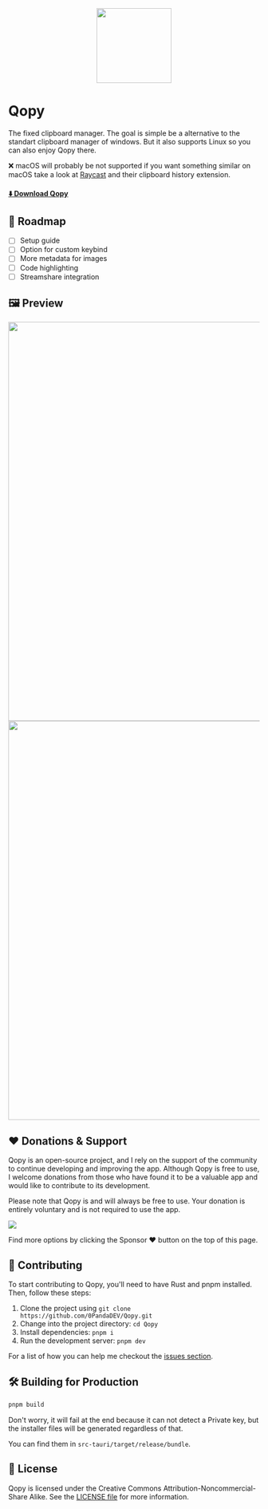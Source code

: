 <div align="center">
  <img width="150px" src="https://github.com/user-attachments/assets/33770922-e62e-49d7-a6ce-f82b2eec01b6"/>
</div>

# Qopy

The fixed clipboard manager. The goal is simple be a alternative to the standart clipboard manager of windows. But it also supports Linux so you can also enjoy Qopy there. 

❌ macOS will probably be not supported if you want something similar on macOS take a look at [Raycast](https://www.raycast.com/) and their clipboard history extension.
#### [⬇️ Download Qopy](https://github.com/0PandaDEV/Qopy/releases)

## 🚧 Roadmap
- [ ] Setup guide
- [ ] Option for custom keybind
- [ ] More metadata for images
- [ ] Code highlighting
- [ ] Streamshare integration

## 🖼️ Preview
<img width="800px" src="https://github.com/user-attachments/assets/18e1f9e3-414c-46e2-9c51-61c6e63a06d2"/>
<img width="800px" src="https://github.com/user-attachments/assets/46ec4672-f156-4426-a2cb-3a40d00dbcd6"/>

## ❤️ Donations & Support

Qopy is an open-source project, and I rely on the support of the community to continue developing and improving the app. Although Qopy is free to use, I welcome donations from those who have found it to be a valuable app and would like to contribute to its development.

Please note that Qopy is and will always be free to use. Your donation is entirely voluntary and is not required to use the app.

<a href="https://buymeacoffee.com/pandadev_"><img src="https://img.shields.io/badge/Buy_Me_A_Coffee-323842?style=for-the-badge&logo=buy-me-a-coffee&logoColor=white"/></a>

Find more options by clicking the Sponsor ❤️ button on the top of this page.

## 🤝 Contributing

To start contributing to Qopy, you'll need to have Rust and pnpm installed. Then, follow these steps:

1. Clone the project using `git clone https://github.com/0PandaDEV/Qopy.git`
2. Change into the project directory: `cd Qopy`
3. Install dependencies: `pnpm i`
4. Run the development server: `pnpm dev`

For a list of how you can help me checkout the [issues section](https://github.com/0PandaDEV/Qopy/issues).

## 🛠️ Building for Production

```zsh
pnpm build
```

Don't worry, it will fail at the end because it can not detect a Private key, but the installer files will be generated regardless of that.

You can find them in `src-tauri/target/release/bundle`.

## 📝 License

Qopy is licensed under the Creative Commons Attribution-Noncommercial-Share Alike. See the [LICENSE file](./LICENCE) for more information.

